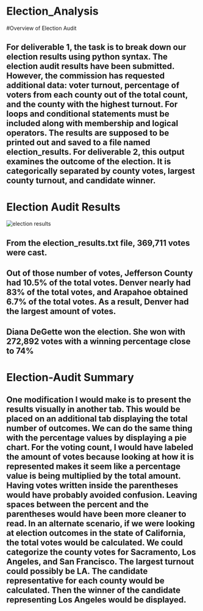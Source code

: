 # Election_Analysis
#Overview of Election Audit
##  For deliverable 1, the task is to break down our election results using python syntax. The election audit results have been submitted. However, the commission has requested additional data: voter turnout, percentage of voters from each county out of the total count, and the county with the highest turnout. For loops and conditional statements must be included along with membership and logical operators. The results are supposed to be printed out and saved to a file named election_results. For deliverable 2, this output examines the outcome of the election. It is categorically separated by county votes, largest county turnout, and candidate winner. 
# Election Audit Results
![election results](https://user-images.githubusercontent.com/89429991/177657107-73db4e6c-a10c-4949-a7a6-1b5935284680.PNG)
## From the election_results.txt file, 369,711 votes were cast.
## Out of those number of votes, Jefferson County had 10.5% of the total votes. Denver nearly had 83% of the total votes, and Arapahoe obtained 6.7% of the total votes. As a result, Denver had the largest amount of votes. 
## Diana DeGette won the election. She won with 272,892 votes with a winning percentage close to 74%
# Election-Audit Summary
## One modification I would make is to present the results visually in another tab. This would be placed on an additional tab displaying the total number of outcomes. We can do the same thing with the percentage values by displaying a pie chart. For the voting count, I would have labeled the amount of votes because looking at how it is represented makes it seem like a percentage value is being multiplied by the total amount. Having votes written inside the parentheses would have probably avoided confusion. Leaving spaces between the percent and the parentheses would have been more cleaner to read. In an alternate scenario, if we were looking at election outcomes in the state of California, the total votes would be calculated. We could categorize the county votes for Sacramento, Los Angeles, and San Francisco. The largest turnout could possibly be LA. The candidate representative for each county would be calculated. Then the winner of the candidate representing Los Angeles would be displayed.
